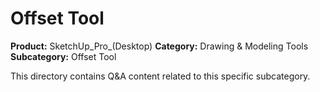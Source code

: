 # Offset Tool

**Product:** SketchUp_Pro_(Desktop)
**Category:** Drawing & Modeling Tools
**Subcategory:** Offset Tool

This directory contains Q&A content related to this specific subcategory.
